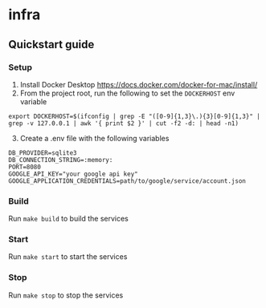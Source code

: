 # infra

## Quickstart guide
### Setup
1. Install Docker Desktop https://docs.docker.com/docker-for-mac/install/
2. From the project root, run the following to set the `DOCKERHOST` env variable
```
export DOCKERHOST=$(ifconfig | grep -E "([0-9]{1,3}\.){3}[0-9]{1,3}" | grep -v 127.0.0.1 | awk '{ print $2 }' | cut -f2 -d: | head -n1)
```
3. Create a .env file with the following variables
```
DB_PROVIDER=sqlite3
DB_CONNECTION_STRING=:memory:
PORT=8080
GOOGLE_API_KEY="your google api key"
GOOGLE_APPLICATION_CREDENTIALS=path/to/google/service/account.json
```
### Build
Run `make build` to build the services
### Start
Run `make start` to start the services
### Stop
Run `make stop` to stop the services
